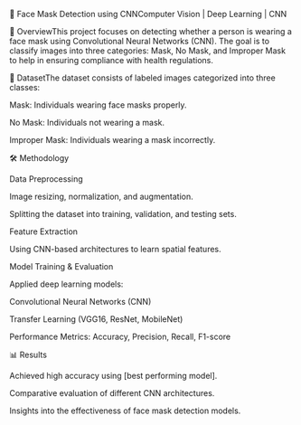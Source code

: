 📌 Face Mask Detection using CNNComputer Vision | Deep Learning | CNN

📖 OverviewThis project focuses on detecting whether a person is wearing a face mask using Convolutional Neural Networks (CNN). The goal is to classify images into three categories: Mask, No Mask, and Improper Mask to help in ensuring compliance with health regulations.

📂 DatasetThe dataset consists of labeled images categorized into three classes:

Mask: Individuals wearing face masks properly.

No Mask: Individuals not wearing a mask.

Improper Mask: Individuals wearing a mask incorrectly.

🛠️ Methodology

Data Preprocessing

Image resizing, normalization, and augmentation.

Splitting the dataset into training, validation, and testing sets.

Feature Extraction

Using CNN-based architectures to learn spatial features.

Model Training & Evaluation

Applied deep learning models:

Convolutional Neural Networks (CNN)

Transfer Learning (VGG16, ResNet, MobileNet)

Performance Metrics: Accuracy, Precision, Recall, F1-score

📊 Results

Achieved high accuracy using [best performing model].

Comparative evaluation of different CNN architectures.

Insights into the effectiveness of face mask detection models.
